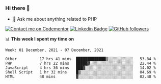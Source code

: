 ### Hi there 👋

<!--
**mustafaculban/mustafaculban** is a ✨ _special_ ✨ repository because its `README.md` (this file) appears on your GitHub profile.

Here are some ideas to get you started:

- 🌱 I’m currently learning ...
- 👯 I’m looking to collaborate on ...
- 🤔 I’m looking for help with ...
- 📫 How to reach me: ...
- 😄 Pronouns: ...
- ⚡ Fun fact: ...

-->
- 💬 Ask me about anything related to PHP

[![Contact me on Codementor](https://www.codementor.io/m-badges/karamusluk/book-session.svg)](https://www.codementor.io/@karamusluk?refer=badge)
[![Linkedin Badge](https://img.shields.io/badge/-Mustafa%20Culban-blue?style=social&logo=Linkedin&logoColor=blue&link=https://www.linkedin.com/in/mustafaculban/)](https://www.linkedin.com/in/mustafaculban/) 
[![GitHub followers](https://img.shields.io/github/followers/karamusluk?label=Follow&style=social)](https://github.com/karamusluk/?tab=follow)


📊 **This week I spent my time on**
<!--START_SECTION:waka-->
```text
Week: 01 December, 2021 - 07 December, 2021

Other          17 hrs 41 mins  █████████████▒░░░░░░░░░░░   53.84 % 
PHP            7 hrs 22 mins   █████▓░░░░░░░░░░░░░░░░░░░   22.44 % 
JavaScript     4 hrs 36 mins   ███▓░░░░░░░░░░░░░░░░░░░░░   14.02 % 
Shell Script   1 hr 32 mins    █▒░░░░░░░░░░░░░░░░░░░░░░░   04.69 % 
HTML           48 mins         ▓░░░░░░░░░░░░░░░░░░░░░░░░   02.48 % 
```
<!--END_SECTION:waka-->

